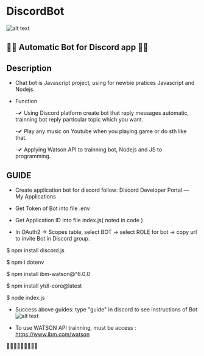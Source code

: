 # DiscordBot
![alt text](https://sharecode.vn/FilesUpload/Code/source-code-chat-bot-discord-22206.jpg)


## 💬💬 Automatic Bot for Discord app 💬💬 ##

## Description ##

* Chat bot is Javascript project, using for newbie pratices Javascript and Nodejs.
* Function 

  -✔ Using Discord platform create bot that reply messages automatic, trainning bot reply particular topic which you want.
 
  -✔ Play any music on Youtube when you playing game or do sth like that.

  -✔ Applying Watson API to trainning bot, Nodejs and JS to programming.

## GUIDE ##

* Create application bot for discord follow: Discord Developer Portal — My Applications

* Get Token of Bot into file .env

* Get Application ID into file index.js( noted in code )

* In OAuth2 -> Scopes table, select BOT -> select ROLE for bot -> copy url to invite Bot in Discord group.

$ npm install discord.js

$ npm i dotenv

$ npm install ibm-watson@^6.0.0

$ npm install ytdl-core@latest

$ node index.js

* Success above guides: type "guide" in discord to see instructions of Bot
![alt text](https://sharecode.vn/FilesUpload/CodeUpload/source-code-chat-bot-discord-22206.jpg)

* To use WATSON API trainning, must be access : https://www.ibm.com/watson

🚀🚀🚀🚀🚀🚀🚀🚀🚀
